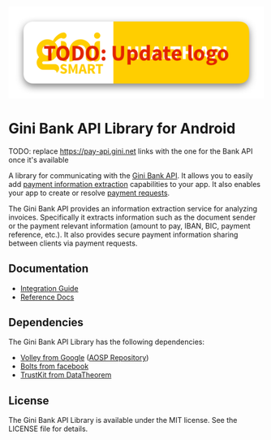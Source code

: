 ![Gini Bank API Library for Android](./logo.png)

Gini Bank API Library for Android
===================================

TODO: replace https://pay-api.gini.net links with the one for the Bank API once it's available

A library for communicating with the [Gini Bank API](https://pay-api.gini.net/documentation/). It allows you to easily add
[payment information extraction](https://pay-api.gini.net/documentation/#document-extractions-for-payment) capabilities
to your app. It also enables your app to create or resolve [payment requests](https://pay-api.gini.net/documentation/#payments).

The Gini Bank API provides an information extraction service for analyzing invoices. Specifically it extracts information
such as the document sender or the payment relevant information (amount to pay, IBAN, BIC, payment reference, etc.).
It also provides secure payment information sharing between clients via payment requests.

Documentation
-------------

* [Integration Guide](http://developer.gini.net/gini-mobile-android/bank-api-library/library/html/)
* [Reference Docs](http://developer.gini.net/gini-mobile-android/bank-api-library/library/dokka/index.html)

Dependencies
------------

The Gini Bank API Library has the following dependencies:

* [Volley from Google](http://developer.android.com/training/volley/index.html) ([AOSP Repository](https://android.googlesource.com/platform/frameworks/volley))
* [Bolts from facebook](https://github.com/BoltsFramework/Bolts-Android)
* [TrustKit from DataTheorem](https://github.com/datatheorem/TrustKit-Android)

License
-------

The Gini Bank API Library is available under the MIT license. See the LICENSE file for details.
